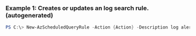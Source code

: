 ### Example 1: Creates or updates an log search rule. (autogenerated)
```powershell
PS C:\> New-AzScheduledQueryRule -Action {Action} -Description log alert foo -Enabled  -Location westus -Name LogAlertRule1 -ResourceGroupName MyResourceGroup -Schedule {Schedule} -Source {Source}
```


